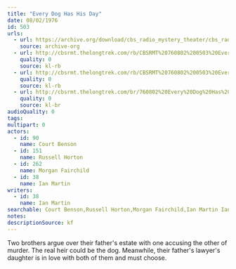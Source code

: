```yaml
---
title: "Every Dog Has His Day"
date: 08/02/1976
id: 503
urls: 
  - url: https://archive.org/download/cbs_radio_mystery_theater/cbs_radio_mystery_theater-0501-0550.zip/cbs_radio_mystery_theater-0501-0550%2Fcbsrmt_0503_every_dog_has_his_day.mp3
    source: archive-org
  - url: http://cbsrmt.thelongtrek.com/rb/CBSRMT%20760802%200503%20Every%20Dog%20Has%20His%20Day_wuwm.mp3
    quality: 0
    source: kl-rb
  - url: http://cbsrmt.thelongtrek.com/rb/CBSRMT%20760802%200503%20Every%20Dog%20Has%20His%20Day_wbbm_rb.mp3
    quality: 0
    source: kl-rb
  - url: http://cbsrmt.thelongtrek.com/br/760802%20Every%20Dog%20Has%20His%20Day-WOR.mp3
    quality: 0
    source: kl-br
audioQuality: 0
tags: 
multipart: 0
actors:  
  - id: 90
    name: Court Benson  
  - id: 151
    name: Russell Horton  
  - id: 262
    name: Morgan Fairchild  
  - id: 38
    name: Ian Martin
writers:  
  - id: 38
    name: Ian Martin
searchable: Court Benson,Russell Horton,Morgan Fairchild,Ian Martin Ian Martin
notes: 
descriptionSource: kf
---
```

Two brothers argue over their father's estate with one accusing the other of murder. The real heir could be the dog. Meanwhile, their father's lawyer's daughter is in love with both of them and must choose.